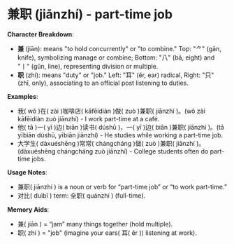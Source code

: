 # **兼职 (jiānzhí) - part-time job**

**Character Breakdown**:  
- **兼** (jiān): means "to hold concurrently" or "to combine." Top: "⺈" (gān, knife), symbolizing manage or combine; Bottom: "八" (bā, eight) and "丨" (gǔn, line), representing division or multiple.  
- **职** (zhí): means "duty" or "job." Left: "耳" (ěr, ear) radical, Right: "只" (zhī, only), associating to an official post listening to duties.

**Examples**:  
- 我( wǒ )在( zài )咖啡店( kāfēidiàn )做( zuò )兼职( jiānzhí )。(wǒ zài kāfēidiàn zuò jiānzhí) - I work part-time at a café.  
- 他( tā )一( yī )边( biān )读书( dúshū )，一( yī )边( biān )兼职( jiānzhí )。(tā yībiān dúshū, yībiān jiānzhí) - He studies while working a part-time job.  
- 大学生( dàxuéshēng )常常( chángcháng )做( zuò )兼职( jiānzhí )。(dàxuéshēng chángcháng zuò jiānzhí) - College students often do part-time jobs.

**Usage Notes**:  
- 兼职( jiānzhí ) is a noun or verb for “part-time job” or “to work part-time.”  
- 对比( duìbǐ ) term: 全职( quánzhí ) (full-time).

**Memory Aids**:  
- 兼( jiān ) = “jam” many things together (hold multiple).  
- 职( zhí ) = "job" (imagine your ears( 耳( ěr )) listening at work).